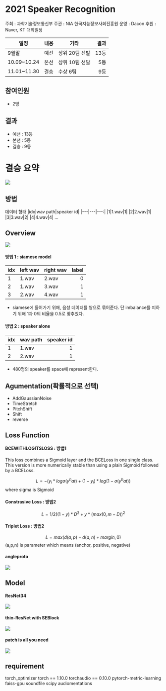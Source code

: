 # 2021 Speaker Recognition

주최 : 과학기술정보통신부
주관 : NIA 한국지능정보사회진흥원
운영 : Dacon
후원 : Naver, KT
대회일정

| 일정 | 내용 | 기타 |결과|
| --- | --- | ---|---:|
| 9월말 | 예선 | 상위 20팀 선발 |13등|
| 10.09~10.24|본선 | 상위 10팀 선발 |5등|
| 11.01~11.30|결승 | 수상 6팀 |9등|


## 참여인원
- 2명


## 결과
- 예선 : 13등
- 본선 : 5등
- 결승 : 9등


# 결승 요약
<img src="./png/1.png"
     sizes="(min-width: 600px) 100px, 50vw">

## 방법
데이터 형태
|idx|wav path|speaker id|
|---|---|---:|
|1|1.wav|1|
|2|2.wav|1|
|3|3.wav|2|
|4|4.wav|4|
...

## Overview
<img src="./png/6.png"
     sizes="(min-width: 600px) 100px, 50vw">

#### 방법 1 : siamese model 
|idx|left wav| right wav| label|
|---|---|---|---:|
|1|1.wav|2.wav|0|
|2|1.wav|3.wav|1|
|3|2.wav|4.wav|1|

- siamese에 들어가기 위해, 음성 데이터를 쌍으로 묶어준다. 단 imbalance를 피하기 위해 1과 0의 비율을 0.5로 맞추었다.

#### 방법 2 : speaker alone
|idx|wav path|speaker id|
|---|---|---:|
|1|1.wav|1|
|2|2.wav|1|

- 480명의 speaker를 space에 represent한다.



## Agumentation(확률적으로 선택)
- AddGaussianNoise
- TimeStretch
- PitchShift
- Shift
- reverse

## Loss Function
#### BCEWITHLOGITSLOSS : 방법1
This loss combines a Sigmoid layer and the BCELoss in one single class. \
This version is more numerically stable than using a plain Sigmoid followed by a BCELoss.

$$ L = -(y_i * log\sigma(y^hat) + (1-y_i)*log(1-\sigma(y^hat))$$
where sigma is Sigmoid

#### Constrasive Loss : 방법2

$$ L = 1/2((1-y)*D^2 + y*(max(0, m-D))^2 $$

#### Triplet Loss : 방법2
$$ L = max(d(a,p)-d(a,n)+margin, 0) $$
(a,p,n) is parameter which means (anchor, positive, negative)

#### angleproto
<img src="./png/2.png"
     sizes="(min-width: 600px) 100px, 50vw">

## Model
#### ResNet34
<img src="./png/3.png"
     sizes="(min-width: 600px) 100px, 50vw">
#### thin-ResNet with SEBlock
<img src="./png/4.png"
     sizes="(min-width: 600px) 100px, 50vw">
#### patch is all you need
<img src="./png/5.png"
     sizes="(min-width: 600px) 100px, 50vw">


## requirement

torch_optimizer
torch == 1.10.0
torchaudio == 0.10.0
pytorch-metric-learning
faiss-gpu
soundfile
scipy
audiomentations